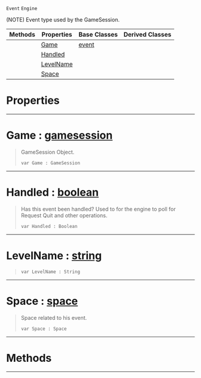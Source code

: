  `Event` `Engine`



(NOTE) Event type used by the GameSession.

|Methods|Properties|Base Classes|Derived Classes|
|---|---|---|---|
| |[ Game](https://plasmaengine.github.io/PlasmaDocs/Plasma1/C++/code_reference/class_reference/gameevent.md#game-plasma-engine-documen)|[event](https://plasmaengine.github.io/PlasmaDocs/Plasma1/C++/code_reference/class_reference/event.md)| |
| |[ Handled](https://plasmaengine.github.io/PlasmaDocs/Plasma1/C++/code_reference/class_reference/gameevent.md#handled-plasma-engine-docu)| | |
| |[ LevelName](https://plasmaengine.github.io/PlasmaDocs/Plasma1/C++/code_reference/class_reference/gameevent.md#levelname-plasma-engine-do)| | |
| |[ Space](https://plasmaengine.github.io/PlasmaDocs/Plasma1/C++/code_reference/class_reference/gameevent.md#space-plasma-engine-docume)| | |


 #  Properties


---  
 #  Game : [gamesession](https://plasmaengine.github.io/PlasmaDocs/Plasma1/C++/code_reference/class_reference/gamesession.md)

> GameSession Object.
> ``` lang=cpp, name=Lightning
> var Game : GameSession


---  
 #  Handled : [boolean](https://plasmaengine.github.io/PlasmaDocs/Plasma1/C++/code_reference/lightning_base_types/boolean.md)

> Has this event been handled? Used to for the engine to poll for Request Quit and other operations.
> ``` lang=cpp, name=Lightning
> var Handled : Boolean


---  
 #  LevelName : [string](https://plasmaengine.github.io/PlasmaDocs/Plasma1/C++/code_reference/lightning_base_types/string.md)

> 
> ``` lang=cpp, name=Lightning
> var LevelName : String


---  
 #  Space : [space](https://plasmaengine.github.io/PlasmaDocs/Plasma1/C++/code_reference/class_reference/space.md)

> Space related to his event.
> ``` lang=cpp, name=Lightning
> var Space : Space


---  
 #  Methods


---  
 

 
